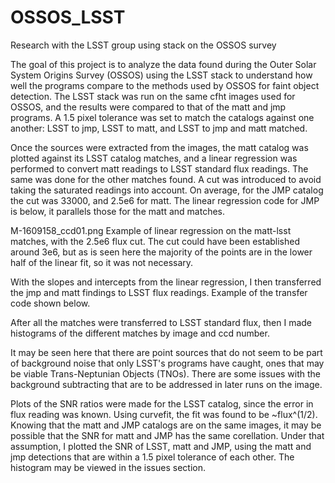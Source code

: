 # OSSOS_LSST
Research with the LSST group using stack on the OSSOS survey

The goal of this project is to analyze the data found during the Outer Solar System Origins Survey (OSSOS) using the LSST stack to understand how well the programs compare to the methods used by OSSOS for faint object detection. The LSST stack was run on the same cfht images used for OSSOS, and the results were compared to that of the matt and jmp programs. A 1.5 pixel tolerance was set to match the catalogs against one another: LSST to jmp, LSST to matt, and LSST to jmp and matt matched.

Once the sources were extracted from the images, the matt catalog was
plotted against its LSST catalog matches, and a linear regression was
performed to convert matt readings to LSST standard flux readings. The same
was done for the other matches found. A cut was introduced to avoid taking the saturated readings into account. On average, for the JMP catalog the cut was 33000, and 2.5e6 for matt. The linear regression code for JMP is below, it parallels those for the matt and matches. 

M-1609158_ccd01.png
Example of linear regression on the matt-lsst matches, with the 2.5e6 flux cut. The cut could have been established around 3e6, but as is seen here the majority of the points are in the lower half of the linear fit, so it was not necessary.


With the slopes and intercepts from the linear regression, I then transferred the jmp and matt findings to LSST flux readings. Example of the transfer code shown below.


After all the matches were transferred to LSST standard flux, then I made histograms of the different matches by image and ccd number.

It may be seen here that there are point sources that do not seem to be part of background noise that only LSST's programs have caught, ones that may be viable Trans-Neptunian Objects (TNOs). There are some issues with the background subtracting that are to be addressed in later runs on the image.

Plots of the SNR ratios were made for the LSST catalog, since the error in flux reading was known. Using curvefit, the fit was found to be ~flux^(1/2). Knowing that the matt and JMP catalogs are on the same images, it may be possible that the SNR for matt and JMP has the same corellation. Under that assumption, I plotted the SNR of LSST, matt and JMP, using the matt and jmp detections that are within a 1.5 pixel tolerance of each other. The histogram may be viewed in the issues section. 

